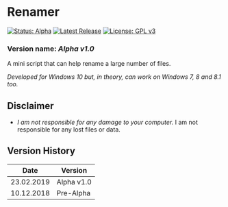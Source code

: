 # Renamer

[![Status: Alpha](https://img.shields.io/badge/Status-Alpha-red.svg?style=for-the-badge)](#)
[![Latest Release](https://img.shields.io/badge/Latest-Release-blue.svg?style=for-the-badge)](https://github.com/MikronT/Renamer/releases/latest)
[![License: GPL v3](https://img.shields.io/badge/License-GPL%20v3-black.svg?style=for-the-badge)](https://www.gnu.org/licenses/gpl-3.0)

<!--
[![Status: Pre-Alpha](https://img.shields.io/badge/Status-Pre--Alpha-black.svg?style=for-the-badge)](#)
[![Status: Beta](https://img.shields.io/badge/Status-Beta-orange.svg?style=for-the-badge)](#)
[![Status: Pre-Release](https://img.shields.io/badge/Status-Pre--Release-yellow.svg?style=for-the-badge)](#)
[![Status: Release](https://img.shields.io/badge/Status-Release-green.svg?style=for-the-badge)](#)
-->

### Version name: *Alpha v1.0*

A mini script that can help rename a large number of files.

*Developed for Windows 10 but, in theory, can work on Windows 7, 8 and 8.1 too.*



## Disclaimer
- *I am not responsible for any damage to your computer.* I am not responsible for any lost files or data.



## Version History
| Date       | Version    |
|------------|------------|
| 23.02.2019 | Alpha v1.0 |
| 10.12.2018 | Pre-Alpha  |